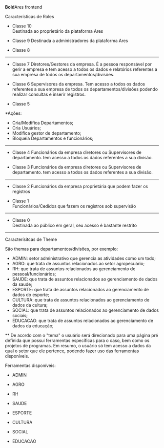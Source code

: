 **Bold**Ares frontend
  
  Características de Roles  
  
  * Classe 10  
  Destinada ao proprietário da plataforma Ares  

  * Classe 9
  Destinada a administradores da plataforma Ares  

  * Classe 8  
---------------
  * Classe 7
  Diretores/Gestores da empresa. É a pessoa responsável por gerir a empresa e tem acesso a todos os dados e relatórios referentes a sua empresa de todos os departamentos/divisões.  

  * Classe 6
  Supervisores da empresa. Tem acesso a todos os dados referentes a sua empresa de todos os departamentos/divisões podendo realizar consultas e inserir registros.  

  * Classe 5  

  *Ações:
  - Cria/Modifica Departamentos;
  - Cria Usuários;
  - Modifica gestor de departamento;
  - Bloqueia Departamentos e funcionários;
-----------------
  * Classe 4
  Funcionários da empresa diretores ou Supervisores de departamento. tem acesso a todos os dados referentes a sua divisão.  

  * Classe 3
  Funcionários da empresa diretores ou Supervisores de departamento. tem acesso a todos os dados referentes a sua divisão.  
-----------------
  * Classe 2
  Funcionários da empresa proprietária que podem fazer os registros  

  * Classe 1  
  Funcionários/Cedidos que fazem os registros sob supervisão  
-----------------
  * Classe 0  
  Destinada ao público em geral, seu acesso é bastante restrito
-----------------
  Caracterísitcas de Theme  

  São themas para departamentos/divisões, por exemplo:   

  * ADMIN: setor administrativo que gerencia as atividades como um todo;
  * AGRO: que trata de assuntos relacionados ao setor agropecuário;
  * RH: que trata de assuntos relacionados ao gerenciamento de pessoal/funcionários;
  * SAUDE: que trata de assuntos relacionados ao gerenciamento de dados da saude;
  * ESPORTE: que trata de assuntos relacionados ao gerenciamento de dados do esporte;
  * CULTURA: que trata de assuntos relacionados ao gerenciamento de dados da cultura;
  * SOCIAL: que trata de assuntos relacionados ao gerenciamento de dados sociais;
  * EDUCACAO: que trata de assuntos relacionados ao gerenciamento de dados da educação;  

  ** De acordo com o "tema" o usuário será direcionado para uma página pré definida que possui ferramentas específicas para o caso, bem como os projetos de programas. Em resumo, o usuário só tem acesso a dados da qual o setor que ele pertence, podendo fazer uso das ferramentas disponíveis.

  Ferramentas disponíveis:

  * ADMIN  

  * AGRO  

  * RH  

  * SAUDE  

  * ESPORTE  
  
  * CULTURA  
  
  * SOCIAL  
  
  * EDUCACAO  
  